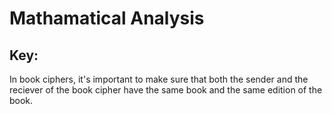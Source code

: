 # Mathamatical Analysis
## Key: 
In book ciphers, it's important to make sure that both the sender and the reciever of the book cipher have the same book and the same edition of the book.



